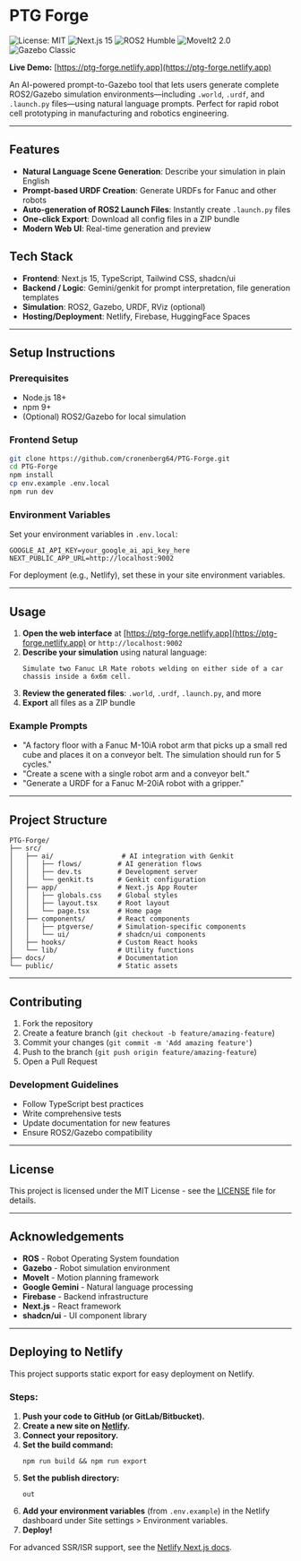 # PTG Forge

<p align="left">
  <img src="https://img.shields.io/badge/License-MIT-yellow.svg" alt="License: MIT" />
  <img src="https://img.shields.io/badge/Next.js-15-black?logo=next.js" alt="Next.js 15" />
  <img src="https://img.shields.io/badge/ROS2-Humble-blue" alt="ROS2 Humble" />
  <img src="https://img.shields.io/badge/MoveIt2-2.0-brightgreen" alt="MoveIt2 2.0" />
  <img src="https://img.shields.io/badge/Gazebo-Classic-orange?logo=gazebo" alt="Gazebo Classic" />
   
</p>

**Live Demo:** [https://ptg-forge.netlify.app](https://ptg-forge.netlify.app)

An AI-powered prompt-to-Gazebo tool that lets users generate complete ROS2/Gazebo simulation environments—including `.world`, `.urdf`, and `.launch.py` files—using natural language prompts. Perfect for rapid robot cell prototyping in manufacturing and robotics engineering.

---

## Features

* **Natural Language Scene Generation**: Describe your simulation in plain English
* **Prompt-based URDF Creation**: Generate URDFs for Fanuc and other robots
* **Auto-generation of ROS2 Launch Files**: Instantly create `.launch.py` files
* **One-click Export**: Download all config files in a ZIP bundle
* **Modern Web UI**: Real-time generation and preview

## Tech Stack

* **Frontend**: Next.js 15, TypeScript, Tailwind CSS, shadcn/ui
* **Backend / Logic**: Gemini/genkit for prompt interpretation, file generation templates
* **Simulation**: ROS2, Gazebo, URDF, RViz (optional)
* **Hosting/Deployment**: Netlify, Firebase, HuggingFace Spaces

---

## Setup Instructions

### Prerequisites

* Node.js 18+
* npm 9+
* (Optional) ROS2/Gazebo for local simulation

### Frontend Setup

```bash
git clone https://github.com/cronenberg64/PTG-Forge.git
cd PTG-Forge
npm install
cp env.example .env.local
npm run dev
```

### Environment Variables

Set your environment variables in `.env.local`:

```env
GOOGLE_AI_API_KEY=your_google_ai_api_key_here
NEXT_PUBLIC_APP_URL=http://localhost:9002
```

For deployment (e.g., Netlify), set these in your site environment variables.

---

## Usage

1. **Open the web interface** at [https://ptg-forge.netlify.app](https://ptg-forge.netlify.app) or `http://localhost:9002`
2. **Describe your simulation** using natural language:
   ```
   Simulate two Fanuc LR Mate robots welding on either side of a car chassis inside a 6x6m cell.
   ```
3. **Review the generated files**: `.world`, `.urdf`, `.launch.py`, and more
4. **Export** all files as a ZIP bundle

### Example Prompts

* "A factory floor with a Fanuc M-10iA robot arm that picks up a small red cube and places it on a conveyor belt. The simulation should run for 5 cycles."
* "Create a scene with a single robot arm and a conveyor belt."
* "Generate a URDF for a Fanuc M-20iA robot with a gripper."

---

## Project Structure

```
PTG-Forge/
├── src/
│   ├── ai/                 # AI integration with Genkit
│   │   ├── flows/         # AI generation flows
│   │   ├── dev.ts         # Development server
│   │   └── genkit.ts      # Genkit configuration
│   ├── app/               # Next.js App Router
│   │   ├── globals.css    # Global styles
│   │   ├── layout.tsx     # Root layout
│   │   └── page.tsx       # Home page
│   ├── components/        # React components
│   │   ├── ptgverse/      # Simulation-specific components
│   │   └── ui/            # shadcn/ui components
│   ├── hooks/             # Custom React hooks
│   └── lib/               # Utility functions
├── docs/                  # Documentation
└── public/                # Static assets
```

---

## Contributing

1. Fork the repository
2. Create a feature branch (`git checkout -b feature/amazing-feature`)
3. Commit your changes (`git commit -m 'Add amazing feature'`)
4. Push to the branch (`git push origin feature/amazing-feature`)
5. Open a Pull Request

### Development Guidelines

* Follow TypeScript best practices
* Write comprehensive tests
* Update documentation for new features
* Ensure ROS2/Gazebo compatibility

---

## License

This project is licensed under the MIT License - see the [LICENSE](LICENSE) file for details.

---

## Acknowledgements

* **ROS** - Robot Operating System foundation
* **Gazebo** - Robot simulation environment
* **MoveIt** - Motion planning framework
* **Google Gemini** - Natural language processing
* **Firebase** - Backend infrastructure
* **Next.js** - React framework
* **shadcn/ui** - UI component library

---

## Deploying to Netlify

This project supports static export for easy deployment on Netlify.

### Steps:

1. **Push your code to GitHub (or GitLab/Bitbucket).**
2. **Create a new site on [Netlify](https://app.netlify.com/).**
3. **Connect your repository.**
4. **Set the build command:**
   ```
   npm run build && npm run export
   ```
5. **Set the publish directory:**
   ```
   out
   ```
6. **Add your environment variables** (from `.env.example`) in the Netlify dashboard under Site settings > Environment variables.
7. **Deploy!**

For advanced SSR/ISR support, see the [Netlify Next.js docs](https://docs.netlify.com/integrations/frameworks/next-js/).
